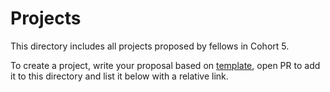 # Projects

This directory includes all projects proposed by fellows in Cohort 5. 

To create a project, write your proposal based on [template](./project-template.md), open PR to add it to this directory and list it below with a relative link.